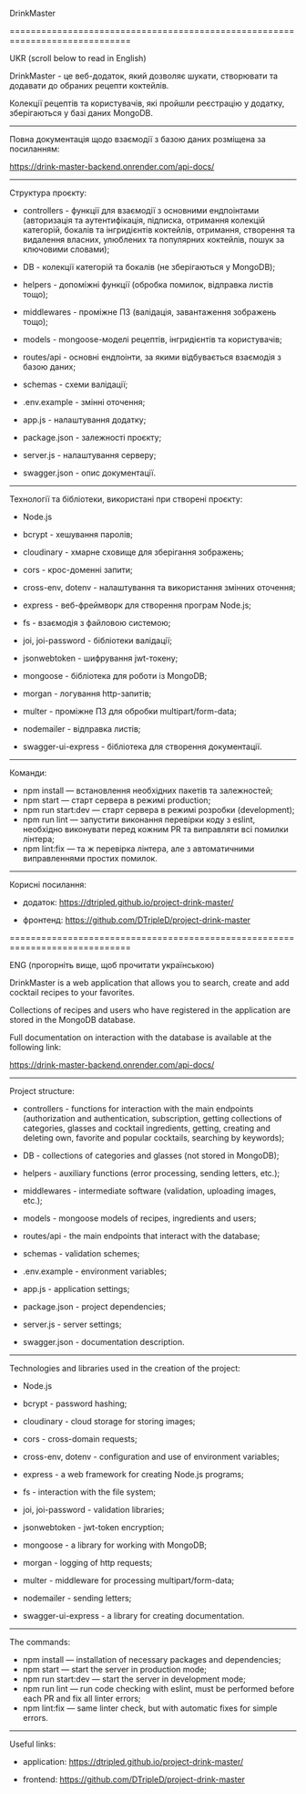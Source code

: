 DrinkMaster

=============================================================================

UKR (scroll below to read in English)

DrinkMaster - це веб-додаток, який дозволяє шукати, створювати та додавати до обраних рецепти коктейлів.

Колекції рецептів та користувачів, які пройшли реєстрацію у додатку, зберігаються у базі даних MongoDB.

---

Повна документація щодо взаємодії з базою даних розміщена за посиланням:

https://drink-master-backend.onrender.com/api-docs/

---

Структура проєкту:

- controllers - функції для взаємодії з основними ендпоінтами (авторизація та аутентифікація, підписка, отримання колекцій категорій, бокалів та інгридієнтів коктейлів, отримання, створення та видалення власних, улюблених та популярних коктейлів, пошук за ключовими словами);

- DB - колекції категорій та бокалів (не зберігаються у MongoDB);

- helpers - допоміжні функції (обробка помилок, відправка листів тощо);

- middlewares - проміжне ПЗ (валідація, завантаження зображень тощо);

- models - mongoose-моделі рецептів, інгридієнтів та користувачів;

- routes/api - основні ендпоінти, за якими відбувається взаємодія з базою даних;

- schemas - схеми валідації;

- .env.example - змінні оточення;

- app.js - налаштування додатку;

- package.json - залежності проєкту;

- server.js - налаштування серверу;

- swagger.json - опис документації.

---

Технології та бібліотеки, використані при створені проєкту:

- Node.js

- bcrypt - хешування паролів;
- cloudinary - хмарне сховище для зберігання зображень;
- cors - крос-доменні запити;
- cross-env, dotenv - налаштування та використання змінних оточення;
- express - веб-фреймворк для створення програм Node.js;
- fs - взаємодія з файловою системою;
- joi, joi-password - бібліотеки валідації;
- jsonwebtoken - шифрування jwt-токену;
- mongoose - бібліотека для роботи із MongoDB;
- morgan - логування http-запитів;
- multer - проміжне ПЗ для обробки multipart/form-data;
- nodemailer - відправка листів;
- swagger-ui-express - бібліотека для створення документації.

---

Команди:

- npm install — встановлення необхідних пакетів та залежностей;
- npm start — старт сервера в режимі production;
- npm run start:dev — старт сервера в режимі розробки (development);
- npm run lint — запустити виконання перевірки коду з eslint, необхідно виконувати перед кожним PR та виправляти всі помилки лінтера;
- npm lint:fix — та ж перевірка лінтера, але з автоматичними виправленнями простих помилок.

---

Корисні посилання:

- додаток: https://dtripled.github.io/project-drink-master/

- фронтенд: https://github.com/DTripleD/project-drink-master

=============================================================================

ENG (прогорніть вище, щоб прочитати українською)

DrinkMaster is a web application that allows you to search, create and add cocktail recipes to your favorites.

Collections of recipes and users who have registered in the application are stored in the MongoDB database.

Full documentation on interaction with the database is available at the following link:

https://drink-master-backend.onrender.com/api-docs/

---

Project structure:

- controllers - functions for interaction with the main endpoints (authorization and authentication, subscription, getting collections of categories, glasses and cocktail ingredients, getting, creating and deleting own, favorite and popular cocktails, searching by keywords);

- DB - collections of categories and glasses (not stored in MongoDB);

- helpers - auxiliary functions (error processing, sending letters, etc.);

- middlewares - intermediate software (validation, uploading images, etc.);

- models - mongoose models of recipes, ingredients and users;

- routes/api - the main endpoints that interact with the database;

- schemas - validation schemes;

- .env.example - environment variables;

- app.js - application settings;

- package.json - project dependencies;

- server.js - server settings;

- swagger.json - documentation description.

---

Technologies and libraries used in the creation of the project:

- Node.js

- bcrypt - password hashing;
- cloudinary - cloud storage for storing images;
- cors - cross-domain requests;
- cross-env, dotenv - configuration and use of environment variables;
- express - a web framework for creating Node.js programs;
- fs - interaction with the file system;
- joi, joi-password - validation libraries;
- jsonwebtoken - jwt-token encryption;
- mongoose - a library for working with MongoDB;
- morgan - logging of http requests;
- multer - middleware for processing multipart/form-data;
- nodemailer - sending letters;
- swagger-ui-express - a library for creating documentation.

---

The commands:

- npm install — installation of necessary packages and dependencies;
- npm start — start the server in production mode;
- npm run start:dev — start the server in development mode;
- npm run lint — run code checking with eslint, must be performed before each PR and fix all linter errors;
- npm lint:fix — same linter check, but with automatic fixes for simple errors.

---

Useful links:

- application: https://dtripled.github.io/project-drink-master/

- frontend: https://github.com/DTripleD/project-drink-master
